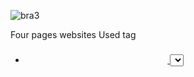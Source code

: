 
![bra3](https://github.com/Hewanabate/SBA-html-css/assets/111618015/816e8f3d-1df8-4472-8ac0-4c99e9de12fd)

Four pages websites
Used tag
 <section>
 <div>
 <nav>
 <ul>
 <li>
 <a>
 <link>
 <h1>
 <h3>
 <h4>
 <b>
 <i>
 <u>
 <header>
 <p>
 <figure>
 <figurecaption>


  
 <aside>
 <address>
 <image>
 <select>
 <radio>
 <checklist>
 <flexbox>
 <form>
 <table>
 <bootstrap>
 gifs
 inline style
 internal style
 external style
